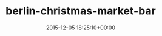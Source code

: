 ---
title:		"berlin-christmas-market-bar"
type:		"photos"
mediatype:		"upload"
location:		"TBC"
date:		"2015-12-05 18:25:10+00:00"
album:		"city"
filename:		"berlin-christmas-market-bar.md"
series:		""
cl_public_id:		"city/berlin-christmas-market-bar"
cl_version:		1497000190
format:		"tiff"
bytes:		6802560
width:		2560
height:		1440
colours:
- "#D3DBEA"
- "#08090E"
- "#19100D"
- "#131211"
- "#142514"
- "#1D180F"
- "#080E10"
- "#EADDD7"
- "#D8E5EC"
- "#181619"
- "#000103"
- "#021A21"
- "#161A18"
- "#4D5F83"
- "#737A8B"
- "#0B070A"
- "#080E0D"
- "#0B080C"
- "#14170E"
- "#7C5640"
- "#010E0C"
- "#D3967A"
- "#897875"
- "#8396BF"
- "#0E0603"
- "#48677A"
- "#FFE108"
exposure_mode:		"Auto"
program:		"Aperture-priority AE"
aperture:		"2.8"
focal_length:		"24.0 mm"
iso:		"1600"
shutter_speed:		"1/80"
metering:		"Multi-segment"
flash:		"Off, Did not fire"
white_balance:		"Custom"
colour_temp:		"2900"
has_crop:		"true"
orientation:		"Horizontal (normal)"
camera_model:		"NIKON D800"
lens_info:		"24-70mm f/2.8"
artist:		"No artist info"
x_resolution:		"300"
y_resolution:		"300"
---